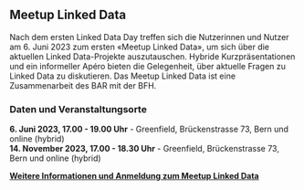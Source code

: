 ## Meetup Linked Data

Nach dem ersten Linked Data Day treffen sich die Nutzerinnen und Nutzer am 6. Juni 2023 zum ersten «Meetup Linked Data», um sich über die aktuellen Linked Data-Projekte auszutauschen. Hybride Kurzpräsentationen und ein informeller Apéro bieten die Gelegenheit, über aktuelle Fragen zu Linked Data zu diskutieren. Das Meetup Linked Data ist eine Zusammenarbeit des BAR mit der BFH.


### Daten und Veranstaltungsorte

**6. Juni 2023, 17.00 - 19.00 Uhr** - Greenfield, Brückenstrasse 73, Bern und online (hybrid)   
**14. November 2023, 17.00 - 18.30 Uhr** - Greenfield, Brückenstrasse 73, Bern und online (hybrid) 

**[Weitere Informationen und Anmeldung zum Meetup Linked Data](https://www.bfh.ch/wirtschaft/de/aktuell/fachveranstaltungen/linked-data-meetup-1-23/)**

